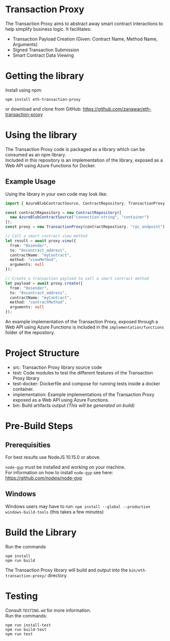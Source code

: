 # Transaction Proxy
The Transaction Proxy aims to abstract away smart contract interactions to help simplify business logic. It facilitates:  
* Transaction Payload Creation (Given: Contract Name, Method Name, Arguments)  
* Signed Transaction Submission
* Smart Contract Data Viewing

# Getting the library
Install using npm:
```
npm install eth-transaction-proxy
```
or download and clone from GitHub: https://github.com/zanawar/eth-transaction-proxy

# Using the library
The Transaction Proxy code is packaged as a library which can be consumed as an npm library.  
Included in this repository is an implementation of the library, exposed as a Web API using Azure Functions for Docker.

## Example Usage
Using the library in your own code may look like:
```ts
import { AzureBlobContractSource, ContractRepository, TransactionProxy } from "eth-transaction-proxy";

const contractRepository = new ContractRepository([
  new AzureBlobContractSource("connection-string", "container")
]);
const proxy = new TransactionProxy(contractRepostiory, "rpc_endpoint")

// Call a smart contract view method
let result = await proxy.view({
  from: "0xsender",
  to: "0xcontract_address",
  contractName: "myContract",
  method: "viewMethod",
  arguments: null
});

// Create a transaction payload to call a smart contract method
let payload = await proxy.create({
  from: "0xsender",
  to: "0xcontract_address",
  contractName: "myContract",
  method: "contractMethod",
  arguments: null
});

```

An example implementation of the Transaction Proxy, exposed through a Web API using Azure Functions is included in the `implementation/functions` folder of the repository.

# Project Structure
- src: Transaction Proxy library source code
- test: Code modules to test the different features of the Transaction Proxy library
- test-docker: Dockerfile and compose for running tests inside a docker container.
- implementation: Example implementations of the Transaction Proxy exposed as a Web API using Azure Functions.
- bin: Build artifacts output *(This will be generated on build)*


# Pre-Build Steps

## Prerequisities
For best results use NodeJS 10.15.0 or above. 

`node-gyp` must be installed and working on your machine.  
For information on how to install `node-gyp` see here: https://github.com/nodejs/node-gyp

## Windows
Windows users may have to run:
`npm install --global --production windows-build-tools` (this takes a few minutes)

# Build the Library
Run the commands  
```
npm install
npm run build
``` 

The Transaction Proxy library will build and output into the `bin/eth-transaction-proxy/` directory.

# Testing
Consult `TESTING.md` for more information.   
Run the commands:
```
npm run install-test
npm run build-test
npm run test
```
